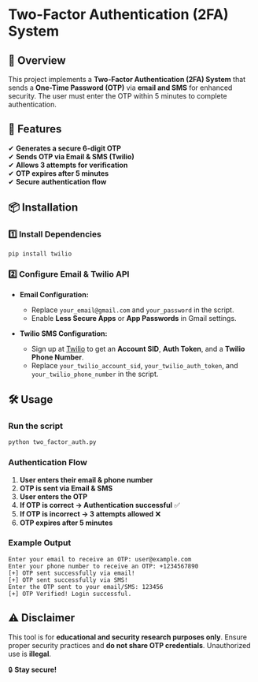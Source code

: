 # Two-Factor Authentication (2FA) System

## 📌 Overview
This project implements a **Two-Factor Authentication (2FA) System** that sends a **One-Time Password (OTP)** via **email and SMS** for enhanced security. The user must enter the OTP within 5 minutes to complete authentication.

## 🚀 Features
✔ **Generates a secure 6-digit OTP**  
✔ **Sends OTP via Email & SMS (Twilio)**  
✔ **Allows 3 attempts for verification**  
✔ **OTP expires after 5 minutes**  
✔ **Secure authentication flow**

## 📦 Installation
### **1️⃣ Install Dependencies**
```bash
pip install twilio
```

### **2️⃣ Configure Email & Twilio API**
- **Email Configuration:**
  - Replace `your_email@gmail.com` and `your_password` in the script.
  - Enable **Less Secure Apps** or **App Passwords** in Gmail settings.

- **Twilio SMS Configuration:**
  - Sign up at [Twilio](https://www.twilio.com/console) to get an **Account SID**, **Auth Token**, and a **Twilio Phone Number**.
  - Replace `your_twilio_account_sid`, `your_twilio_auth_token`, and `your_twilio_phone_number` in the script.

## 🛠 Usage
### **Run the script**
```bash
python two_factor_auth.py
```

### **Authentication Flow**
1. **User enters their email & phone number**
2. **OTP is sent via Email & SMS**
3. **User enters the OTP**
4. **If OTP is correct → Authentication successful** ✅
5. **If OTP is incorrect → 3 attempts allowed** ❌
6. **OTP expires after 5 minutes**

### **Example Output**
```
Enter your email to receive an OTP: user@example.com
Enter your phone number to receive an OTP: +1234567890
[+] OTP sent successfully via email!
[+] OTP sent successfully via SMS!
Enter the OTP sent to your email/SMS: 123456
[+] OTP Verified! Login successful.
```

## ⚠️ Disclaimer
This tool is for **educational and security research purposes only**. Ensure proper security practices and **do not share OTP credentials**. Unauthorized use is **illegal**.

🔒 **Stay secure!**

